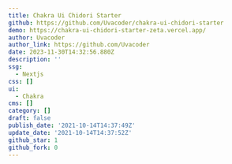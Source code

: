 ```yaml
---
title: Chakra Ui Chidori Starter
github: https://github.com/Uvacoder/chakra-ui-chidori-starter
demo: https://chakra-ui-chidori-starter-zeta.vercel.app/
author: Uvacoder
author_link: https://github.com/Uvacoder
date: 2023-11-30T14:32:56.880Z
description: ''
ssg:
  - Nextjs
css: []
ui:
  - Chakra
cms: []
category: []
draft: false
publish_date: '2021-10-14T14:37:49Z'
update_date: '2021-10-14T14:37:52Z'
github_star: 1
github_fork: 0
---
```

